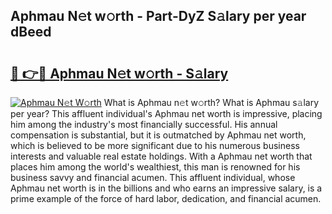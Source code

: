 ## Aphmau N𝚎t w𝚘rth - Part-DyZ S𝚊lary per year dBeed

# <h2><a href="http://gc1qcd9.nevu.top/?p=Aphmau">🔗 👉🔴 Aphmau N𝚎t w𝚘rth - S𝚊lary</a></h2>

[![Aphmau N𝚎t W𝚘rth](https://i.imgur.com/Oavwk0R.jpeg)](http://gc1qcd9.nevu.top/?p=Aphmau)
What is Aphmau n𝚎t w𝚘rth? What is Aphmau s𝚊lary per year?
This affluent individual's Aphmau net worth is impressive, placing him among the industry's most financially successful. His annual compensation is substantial, but it is outmatched by Aphmau net worth, which is believed to be more significant due to his numerous business interests and valuable real estate holdings. With a Aphmau net worth that places him among the world's wealthiest, this man is renowned for his business savvy and financial acumen. This affluent individual, whose Aphmau net worth is in the billions and who earns an impressive salary, is a prime example of the force of hard labor, dedication, and financial acumen.
